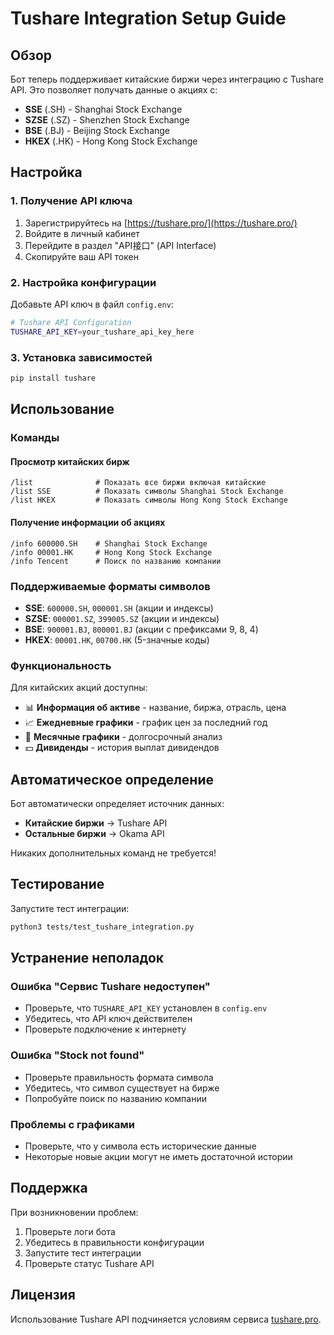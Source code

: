 # Tushare Integration Setup Guide

## Обзор

Бот теперь поддерживает китайские биржи через интеграцию с Tushare API. Это позволяет получать данные о акциях с:

- **SSE** (.SH) - Shanghai Stock Exchange
- **SZSE** (.SZ) - Shenzhen Stock Exchange  
- **BSE** (.BJ) - Beijing Stock Exchange
- **HKEX** (.HK) - Hong Kong Stock Exchange

## Настройка

### 1. Получение API ключа

1. Зарегистрируйтесь на [https://tushare.pro/](https://tushare.pro/)
2. Войдите в личный кабинет
3. Перейдите в раздел "API接口" (API Interface)
4. Скопируйте ваш API токен

### 2. Настройка конфигурации

Добавьте API ключ в файл `config.env`:

```bash
# Tushare API Configuration
TUSHARE_API_KEY=your_tushare_api_key_here
```

### 3. Установка зависимостей

```bash
pip install tushare
```

## Использование

### Команды

#### Просмотр китайских бирж
```
/list              # Показать все биржи включая китайские
/list SSE          # Показать символы Shanghai Stock Exchange
/list HKEX         # Показать символы Hong Kong Stock Exchange
```

#### Получение информации об акциях
```
/info 600000.SH    # Shanghai Stock Exchange
/info 00001.HK     # Hong Kong Stock Exchange
/info Tencent      # Поиск по названию компании
```

### Поддерживаемые форматы символов

- **SSE**: `600000.SH`, `000001.SH` (акции и индексы)
- **SZSE**: `000001.SZ`, `399005.SZ` (акции и индексы)
- **BSE**: `900001.BJ`, `800001.BJ` (акции с префиксами 9, 8, 4)
- **HKEX**: `00001.HK`, `00700.HK` (5-значные коды)

### Функциональность

Для китайских акций доступны:

- 📊 **Информация об активе** - название, биржа, отрасль, цена
- 📈 **Ежедневные графики** - график цен за последний год
- 📅 **Месячные графики** - долгосрочный анализ
- 💵 **Дивиденды** - история выплат дивидендов

## Автоматическое определение

Бот автоматически определяет источник данных:

- **Китайские биржи** → Tushare API
- **Остальные биржи** → Okama API

Никаких дополнительных команд не требуется!

## Тестирование

Запустите тест интеграции:

```bash
python3 tests/test_tushare_integration.py
```

## Устранение неполадок

### Ошибка "Сервис Tushare недоступен"
- Проверьте, что `TUSHARE_API_KEY` установлен в `config.env`
- Убедитесь, что API ключ действителен
- Проверьте подключение к интернету

### Ошибка "Stock not found"
- Проверьте правильность формата символа
- Убедитесь, что символ существует на бирже
- Попробуйте поиск по названию компании

### Проблемы с графиками
- Проверьте, что у символа есть исторические данные
- Некоторые новые акции могут не иметь достаточной истории

## Поддержка

При возникновении проблем:

1. Проверьте логи бота
2. Убедитесь в правильности конфигурации
3. Запустите тест интеграции
4. Проверьте статус Tushare API

## Лицензия

Использование Tushare API подчиняется условиям сервиса [tushare.pro](https://tushare.pro/).
